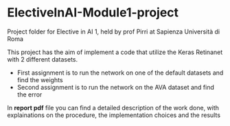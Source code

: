 # ElectiveInAI-Module1-project
Project folder for Elective in AI 1, held by prof Pirri at Sapienza Università di Roma

This project has the aim of implement a code that utilize the Keras Retinanet with 2 different datasets. 
- First assignment is to run the network on one of the default datasets and find the weights
- Second assignment is to run the network on the AVA dataset and find the error

In **report pdf** file you can find a detailed description of the work done, with explainations on the procedure, the implementation choices and the results 

